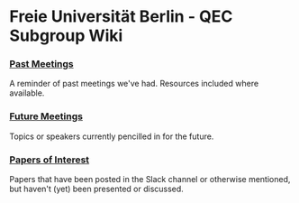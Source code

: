 # Freie Universität Berlin - QEC Subgroup Wiki

### [Past Meetings](Past%20Meetings)
A reminder of past meetings we've had. Resources included where available.

### [Future Meetings](Future%20Meetings)
Topics or speakers currently pencilled in for the future.

### [Papers of Interest](Past%20Meetings)
Papers that have been posted in the Slack channel or otherwise mentioned, but haven't (yet) been presented or discussed.
